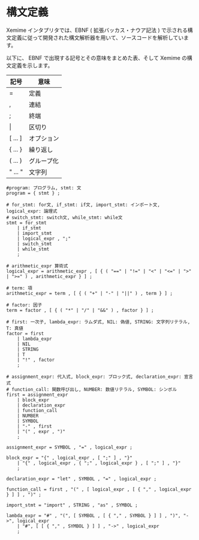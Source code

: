 # 構文定義

Xemime インタプリタでは、EBNF ( 拡張バッカス・ナウア記法 ) で示される構文定義に従って開発された構文解析器を用いて、ソースコードを解析しています。

以下に、 EBNF で出現する記号とその意味をまとめた表、そして Xemime の構文定義を示します。

| 記号 | 意味 |
| ---- | ---- |
| = | 定義 |
| , | 連結 |
| ; | 終端 |
| &#x7C; | 区切り |
| [ ... ] | オプション |
| { ... } | 繰り返し |
| ( ... ) | グループ化 |
| " ... " | 文字列 |

```
#program: プログラム, stmt: 文
program = { stmt } ;

# for_stmt: for文, if_stmt: if文, import_stmt: インポート文, logical_expr: 論理式
# switch_stmt: switch文, while_stmt: while文
stmt = for_stmt
    | if_stmt
    | import_stmt
    | logical_expr , ";"
    | switch_stmt
    | while_stmt
    ;

# arithmetic_expr 算術式
logical_expr = arithmetic_expr , [ { ( "==" | "!=" | "<" | "<=" | ">" | ">=" ) , arithmetic_expr } ] ;

# term: 項
arithmetic_expr = term , [ { ( "+" | "-" | "||" ) , term } ] ;

# factor: 因子
term = factor , [ { ( "*" | "/" | "&&" ) , factor } ] ;

# first: 一次子, lambda_expr: ラムダ式, NIL: 偽値, STRING: 文字列リテラル, T: 真値
factor = first
    | lambda_expr
    | NIL
    | STRING
    | T
    | "!" , factor
    ;

# assignment_expr: 代入式, block_expr: ブロック式, declaration_expr: 宣言式
# function_call: 関数呼び出し, NUMBER: 数値リテラル, SYMBOL: シンボル
first = assignment_expr
    | block_expr
    | declaration_expr
    | function_call
    | NUMBER
    | SYMBOL
    | "-" , first
    | "(" , expr , ")"
    ;

assignment_expr = SYMBOL , "=" , logical_expr ;

block_expr = "{" , logical_expr , [ ";" ] , "}"
    | "{" , logical_expr , { ";" , logical_expr } , [ ";" ] , "}"
    ;

declaration_expr = "let" , SYMBOL , "=" , logical_expr ;

function_call = first , "(" , [ logical_expr , [ { "," , logical_expr } ] ] , ")" ;

import_stmt = "import" , STRING , "as" , SYMBOL ;

lambda_expr = "#" , "(", [ SYMBOL , [ { "," , SYMBOL } ] ] , ")", "->", logical_expr
    | "#", [ [ { "," , SYMBOL } ] ] , "->" , logical_expr
    ;

```
